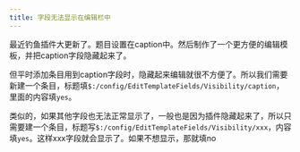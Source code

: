 ```yaml
---
title: 字段无法显示在编辑栏中
---
```


最近钓鱼插件大更新了。题目设置在caption中。然后制作了一个更方便的编辑模板，并把caption字段隐藏起来了。

但平时添加条目用到caption字段时，隐藏起来编辑就很不方便了。所以我们需要新建一个条目，标题填`$:/config/EditTemplateFields/Visibility/caption`，里面的内容填`yes`。

类似的，如果其他字段也无法正常显示了，一般也是因为插件隐藏起来了，所以只需要建一个条目，标题写`$:/config/EditTemplateFields/Visibility/xxx`，内容填`yes`。这样xxx字段就会显示了。如果不想显示，那就填no